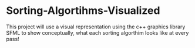 # Sorting-Algortihms-Visualized
This project will use a visual representation using the c++ graphics library SFML to show conceptually, what each sorting algorthim looks like at every pass!
